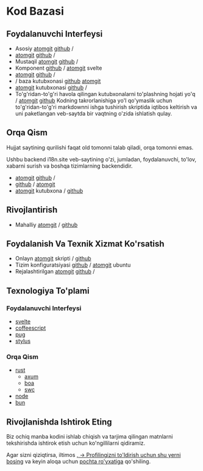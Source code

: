 # Kod Bazasi

## Foydalanuvchi Interfeysi

* Asosiy [atomgit](https://atomgit.com/i18n/proto) [github](https://github.com/i18n-site/site) /
* [atomgit](https://atomgit.com/i18n/md) [github](https://github.com/i18n-site/md) /
* Mustaqil [atomgit](https://atomgit.com/i18n/18x) [github](https://github.com/i18n-site/18x) /
* Komponent [github](https://github.com/i18n-site/plugin) / [atomgit](https://atomgit.com/i18n/plugin) svelte
* [atomgit](https://atomgit.com/i18n/proto) [github](https://github.com/i18n-site/proto) /
* / baza kutubxonasi [github](https://github.com/i18n-site/lib) [atomgit](https://atomgit.com/i18n/lib)
* [atomgit](https://atomgit.com/i18n/ie) kutubxonasi [github](https://github.com/i18n-site/ie) /
* To'g'ridan-to'g'ri havola qilingan kutubxonalarni to'plashning hojati yo'q / [atomgit](https://atomgit.com/i18n/x) [github](https://github.com/i18n-site/x)
  Kodning takrorlanishiga yo'l qo'ymaslik uchun to'g'ridan-to'g'ri markdownni ishga tushirish skriptida iqtibos keltirish va uni paketlangan veb-saytda bir vaqtning o'zida ishlatish qulay.

## Orqa Qism

Hujjat saytining qurilishi faqat old tomonni talab qiladi, orqa tomonni emas.

Ushbu backend i18n.site veb-saytining o'zi, jumladan, foydalanuvchi, to'lov, xabarni surish va boshqa tizimlarning backendidir.

* [atomgit](https://atomgit.com/i18n-api/srv) [github](https://github.com/i18n-api/srv) /
* [github](https://github.com/i18n-api/pub) / [atomgit](https://atomgit.com/i18n-api/pub)
* [atomgit](https://atomgit.com/i18n/rust) kutubxona / [github](https://github.com/i18n-site/rust)

## Rivojlantirish

* Mahalliy [atomgit](https://atomgit.com/i18n-api/srv.docker) / [github](https://github.com/i18n-api/srv.docker)

## Foydalanish Va Texnik Xizmat Ko'rsatish

* Onlayn [atomgit](https://atomgit.com/i18n-ops/ops) skripti / [github](https://github.com/i18n-ops/ops)
* Tizim konfiguratsiyasi [github](https://github.com/i18n-ops/ubuntu) / [atomgit](https://atomgit.com/i18n-ops/ubuntu) ubuntu
* Rejalashtirilgan [atomgit](https://atomgit.com/i18n/cron) [github](https://github.com/i18n-cron/cron) /

## Texnologiya To'plami

### Foydalanuvchi Interfeysi

* [svelte](//svelte.dev)
* [coffeescript](//coffeescript.org)
* [pug](https://github.com/pugjs/pug)
* [stylus](https://stylus.com)

### Orqa Qism

* [rust](//rust.org)
  * [axum](//github.com/tokio-rs/axum)
  * [boa](//github.com/boa-dev/boa)
  * [swc](//swc.rs)
* [node](//nodejs.org)
* [bun](//bun.dev)

## Rivojlanishda Ishtirok Eting

Biz ochiq manba kodini ishlab chiqish va tarjima qilingan matnlarni tekshirishda ishtirok etish uchun ko'ngillilarni qidiramiz.

Agar sizni qiziqtirsa, iltimos [, → Profilingizni to'ldirish uchun shu yerni bosing](https://ggl.link/i18n) va keyin aloqa uchun [pochta ro'yxatiga](https://groups.google.com/u/2/g/i18n-site) qo'shiling.